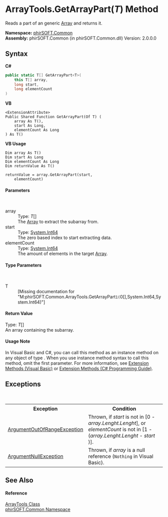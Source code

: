 # ArrayTools.GetArrayPart(*T*) Method 
 

Reads a part of an generic <a href="http://msdn2.microsoft.com/en-us/library/czz5hkty" target="_blank">Array</a> and returns it.

**Namespace:**&nbsp;<a href="e822f0a1-f524-76ce-c72d-9a62b8c4e673">phirSOFT.Common</a><br />**Assembly:**&nbsp;phirSOFT.Common (in phirSOFT.Common.dll) Version: 2.0.0.0

## Syntax

**C#**<br />
``` C#
public static T[] GetArrayPart<T>(
	this T[] array,
	long start,
	long elementCount
)

```

**VB**<br />
``` VB
<ExtensionAttribute>
Public Shared Function GetArrayPart(Of T) ( 
	array As T(),
	start As Long,
	elementCount As Long
) As T()
```

**VB Usage**<br />
``` VB Usage
Dim array As T()
Dim start As Long
Dim elementCount As Long
Dim returnValue As T()

returnValue = array.GetArrayPart(start, 
	elementCount)
```


#### Parameters
&nbsp;<dl><dt>array</dt><dd>Type: *T*[]<br />The <a href="http://msdn2.microsoft.com/en-us/library/czz5hkty" target="_blank">Array</a> to extract the subarray from.</dd><dt>start</dt><dd>Type: <a href="http://msdn2.microsoft.com/en-us/library/6yy583ek" target="_blank">System.Int64</a><br />The zero based index to start extracting data.</dd><dt>elementCount</dt><dd>Type: <a href="http://msdn2.microsoft.com/en-us/library/6yy583ek" target="_blank">System.Int64</a><br />The amount of elements in the target <a href="http://msdn2.microsoft.com/en-us/library/czz5hkty" target="_blank">Array</a>.</dd></dl>

#### Type Parameters
&nbsp;<dl><dt>T</dt><dd>\[Missing <typeparam name="T"/> documentation for "M:phirSOFT.Common.ArrayTools.GetArrayPart``1(``0[],System.Int64,System.Int64)"\]</dd></dl>

#### Return Value
Type: *T*[]<br />An array containing the subarray.

#### Usage Note
In Visual Basic and C#, you can call this method as an instance method on any object of type . When you use instance method syntax to call this method, omit the first parameter. For more information, see <a href="http://msdn.microsoft.com/en-us/library/bb384936.aspx">Extension Methods (Visual Basic)</a> or <a href="http://msdn.microsoft.com/en-us/library/bb383977.aspx">Extension Methods (C# Programming Guide)</a>.

## Exceptions
&nbsp;<table><tr><th>Exception</th><th>Condition</th></tr><tr><td><a href="http://msdn2.microsoft.com/en-us/library/8xt94y6e" target="_blank">ArgumentOutOfRangeException</a></td><td>Thrown, if *start* is not in [0 - *array.Lenght.Lenght*], or *elementCount* is not in [1 - (*array.Lenght.Lenght* - *start* )].</td></tr><tr><td><a href="http://msdn2.microsoft.com/en-us/library/27426hcy" target="_blank">ArgumentNullException</a></td><td>Thrown, if *array* is a null reference (`Nothing` in Visual Basic).</td></tr></table>

## See Also


#### Reference
<a href="57569303-b3dd-8201-fb50-fabefa82e02a">ArrayTools Class</a><br /><a href="e822f0a1-f524-76ce-c72d-9a62b8c4e673">phirSOFT.Common Namespace</a><br />